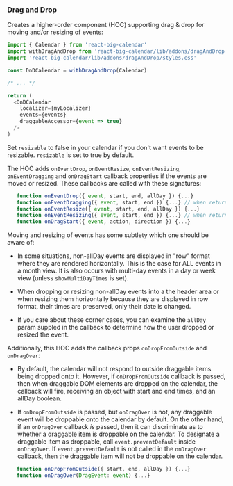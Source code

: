 ### Drag and Drop

Creates a higher-order component (HOC) supporting drag & drop for moving and/or resizing of events:

```js
import { Calendar } from 'react-big-calendar'
import withDragAndDrop from 'react-big-calendar/lib/addons/dragAndDrop'
import 'react-big-calendar/lib/addons/dragAndDrop/styles.css'

const DnDCalendar = withDragAndDrop(Calendar)

/* ... */

return (
  <DnDCalendar
    localizer={myLocalizer}
    events={events}
    draggableAccessor={event => true}
  />
)
```

Set `resizable` to false in your calendar if you don't want events to be resizable.
`resizable` is set to true by default.

The HOC adds `onEventDrop`, `onEventResize`, `onEventResizing`, `onEventDragging` and `onDragStart` callback properties if the events are
moved or resized. These callbacks are called with these signatures:

```js
   function onEventDrop({ event, start, end, allDay }) {...}
   function onEventDragging({ event, start, end }) {...} // when return "false" prevent dragging
   function onEventResize({ event, start, end, allDay }) {...}
   function onEventResizing({ event, start, end }) {...} // when return "false" prevent resizing
   function onDragStart({ event, action, direction }) {...}
```

Moving and resizing of events has some subtlety which one should be aware of:

- In some situations, non-allDay events are displayed in "row" format where they
  are rendered horizontally. This is the case for ALL events in a month view. It
  is also occurs with multi-day events in a day or week view (unless `showMultiDayTimes`
  is set).

- When dropping or resizing non-allDay events into a the header area or when
  resizing them horizontally because they are displayed in row format, their
  times are preserved, only their date is changed.

- If you care about these corner cases, you can examine the `allDay` param suppled
  in the callback to determine how the user dropped or resized the event.

Additionally, this HOC adds the callback props `onDropFromOutside` and `onDragOver`:

- By default, the calendar will not respond to outside draggable items being dropped
  onto it. However, if `onDropFromOutside` callback is passed, then when draggable
  DOM elements are dropped on the calendar, the callback will fire, receiving an
  object with start and end times, and an allDay boolean.

- If `onDropFromOutside` is passed, but `onDragOver` is not, any draggable event will be
  droppable onto the calendar by default. On the other hand, if an `onDragOver` callback
  _is_ passed, then it can discriminate as to whether a draggable item is droppable on the
  calendar. To designate a draggable item as droppable, call `event.preventDefault`
  inside `onDragOver`. If `event.preventDefault` is not called in the `onDragOver`
  callback, then the draggable item will not be droppable on the calendar.

```js
   function onDropFromOutside({ start, end, allDay }) {...}
   function onDragOver(DragEvent: event) {...}
```
